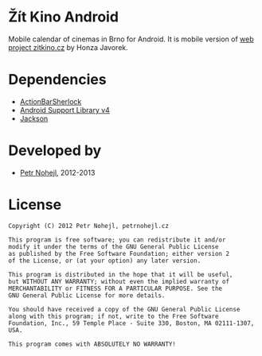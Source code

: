 Žít Kino Android
================

Mobile calendar of cinemas in Brno for Android. It is mobile version of [web project zitkino.cz](https://github.com/honzajavorek/zitkino) by Honza Javorek.


Dependencies
============

* [ActionBarSherlock](http://actionbarsherlock.com/)
* [Android Support Library v4](http://developer.android.com/tools/extras/support-library.html)
* [Jackson](http://jackson.codehaus.org/)


Developed by
============

* [Petr Nohejl](http://petrnohejl.cz), 2012-2013


License
=======

    Copyright (C) 2012 Petr Nohejl, petrnohejl.cz

    This program is free software; you can redistribute it and/or
    modify it under the terms of the GNU General Public License
    as published by the Free Software Foundation; either version 2
    of the License, or (at your option) any later version.
    
    This program is distributed in the hope that it will be useful,
    but WITHOUT ANY WARRANTY; without even the implied warranty of
    MERCHANTABILITY or FITNESS FOR A PARTICULAR PURPOSE. See the
    GNU General Public License for more details.
    
    You should have received a copy of the GNU General Public License
    along with this program; if not, write to the Free Software
    Foundation, Inc., 59 Temple Place - Suite 330, Boston, MA 02111-1307, USA.
    
    This program comes with ABSOLUTELY NO WARRANTY!
